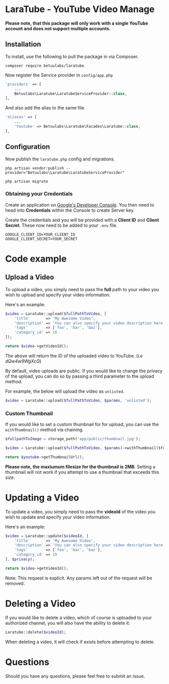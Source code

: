 # LaraTube - YouTube Video Manage

**Please note, that this package will only work with a single YouTube account and does not support multiple accounts.**

## Installation

To install, use the following to pull the package in via Composer.

```
composer require betuulabs/laratube
```

Now register the Service provider in `config/app.php`

```php
'providers' => [
    ...
    Betuulabs\Laratube\LaratubeServiceProvider::class,
],
```

And also add the alias to the same file.

```php
'aliases' => [
    ...
    'Youtube' => Betuulabs\Laratube\Facades\Laratube::class,
],
```

## Configuration

Now publish the `laratube.php` config and migrations. 

```
php artisan vendor:publish --provider="Betuulabs\Laratube\LaratubeServiceProvider"
```

`php artisan migrate`


### Obtaining your Credentials

Create an application on [Google's Developer Console](https://console.developers.google.com/project). You then need to head into **Credentials** within the Console to create Server key.


Create the credentials and you will be provided with a **Client ID** and **Client Secret**. These now need to be added to your `.env` file.

```
GOOGLE_CLIENT_ID=YOUR_CLIENT_ID
GOOGLE_CLIENT_SECRET=YOUR_SECRET
```

# Code example


## Upload a Video

To upload a video, you simply need to pass the **full** path to your video you wish to upload and specify your video information.

Here's an example:

```php
$video = Laratube::upload($fullPathToVideo, [
    'title'       => 'My Awesome Video',
    'description' => 'You can also specify your video description here.',
    'tags'	      => ['foo', 'bar', 'baz'],
    'category_id' => 10
]);

return $video->getVideoId();
```

The above will return the ID of the uploaded video to YouTube. (*i.e dQw4w9WgXcQ*)

By default, video uploads are public. If you would like to change the privacy of the upload, you can do so by passing a third parameter to the upload method.

For example, the below will upload the video as `unlisted`.

```php
$video = Laratube::upload($fullPathToVideo, $params, 'unlisted');
```

### Custom Thumbnail

If you would like to set a custom thumbnail for for upload, you can use the `withThumbnail()` method via chaining.

```php
$fullpathToImage = storage_path('app/public/thumbnail.jpg');

$video = Laratube::upload($fullPathToVideo, $params)->withThumbnail($fullpathToImage);

return $youtube->getThumbnailUrl();
```

**Please note, the maxiumum filesize for the thumbnail is 2MB**. Setting a thumbnail will not work if you attempt to use a thumbnail that exceeds this size.

# Updating a Video

To update a video, you simply need to pass the **videoId** of the video you wish to update and specify your video information.

Here's an example:

```php
$video = Laratube::update($videoId, [
    'title'       => 'My Awesome Video',
    'description' => 'You can also specify your video description here.',
    'tags'	      => ['foo', 'bar', 'baz'],
    'category_id' => 10
], $privacy);

return $video->getVideoId();
```

Note: This request is explicit. Any params left out of the request will be removed.

# Deleting a Video

If you would like to delete a video, which of course is uploaded to your authorized channel, you will also have the ability to delete it:

```php
Laratube::delete($videoId);
```

When deleting a video, it will check if exists before attempting to delete.

# Questions

Should you have any questions, please feel free to submit an issue.
